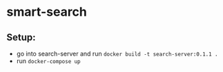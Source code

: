 # smart-search

## Setup:
- go into search-server and run ```docker build -t search-server:0.1.1 .```
- run ```docker-compose up```
